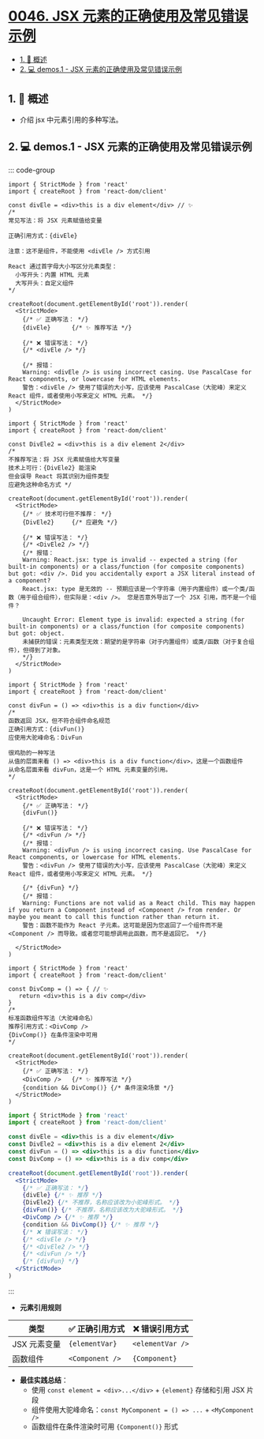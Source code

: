 # [0046. JSX 元素的正确使用及常见错误示例](https://github.com/tnotesjs/TNotes.react/tree/main/notes/0046.%20JSX%20%E5%85%83%E7%B4%A0%E7%9A%84%E6%AD%A3%E7%A1%AE%E4%BD%BF%E7%94%A8%E5%8F%8A%E5%B8%B8%E8%A7%81%E9%94%99%E8%AF%AF%E7%A4%BA%E4%BE%8B)

<!-- region:toc -->

- [1. 📝 概述](#1--概述)
- [2. 💻 demos.1 - JSX 元素的正确使用及常见错误示例](#2--demos1---jsx-元素的正确使用及常见错误示例)

<!-- endregion:toc -->

## 1. 📝 概述

- 介绍 jsx 中元素引用的多种写法。

## 2. 💻 demos.1 - JSX 元素的正确使用及常见错误示例

::: code-group

```jsx{4,13} [1️⃣ ✨]
import { StrictMode } from 'react'
import { createRoot } from 'react-dom/client'

const divEle = <div>this is a div element</div> // ✨
/*
常见写法：将 JSX 元素赋值给变量

正确引用方式：{divEle}

注意：这不是组件，不能使用 <divEle /> 方式引用

React 通过首字母大小写区分元素类型：
  小写开头：内置 HTML 元素
  大写开头：自定义组件
*/

createRoot(document.getElementById('root')).render(
  <StrictMode>
    {/* ✅ 正确写法： */}
    {divEle}      {/* ✨ 推荐写法 */}

    {/* ❌ 错误写法： */}
    {/* <divEle /> */}

    {/* 报错：
    Warning: <divEle /> is using incorrect casing. Use PascalCase for React components, or lowercase for HTML elements.
    警告：<divEle /> 使用了错误的大小写，应该使用 PascalCase（大驼峰）来定义 React 组件，或者使用小写来定义 HTML 元素。 */}
  </StrictMode>
)
```

```jsx{4,12} [2️⃣]
import { StrictMode } from 'react'
import { createRoot } from 'react-dom/client'

const DivEle2 = <div>this is a div element 2</div>
/*
不推荐写法：将 JSX 元素赋值给大写变量
技术上可行：{DivEle2} 能渲染
但会误导 React 将其识别为组件类型
应避免这种命名方式 */

createRoot(document.getElementById('root')).render(
  <StrictMode>
    {/* ✅ 技术可行但不推荐： */}
    {DivEle2}     {/* 应避免 */}

    {/* ❌ 错误写法： */}
    {/* <DivEle2 /> */}
    {/* 报错：
    Warning: React.jsx: type is invalid -- expected a string (for built-in components) or a class/function (for composite components) but got: <div />. Did you accidentally export a JSX literal instead of a component?
    React.jsx: type 是无效的 -- 预期应该是一个字符串（用于内置组件）或一个类/函数（用于组合组件），但实际是：<div />。 您是否意外导出了一个 JSX 引用，而不是一个组件？

    Uncaught Error: Element type is invalid: expected a string (for built-in components) or a class/function (for composite components) but got: object.
    未捕获的错误：元素类型无效：期望的是字符串（对于内置组件）或类/函数（对于复合组件），但得到了对象。
    */}
  </StrictMode>
)
```

```jsx{4,13} [3️⃣]
import { StrictMode } from 'react'
import { createRoot } from 'react-dom/client'

const divFun = () => <div>this is a div function</div>
/*
函数返回 JSX，但不符合组件命名规范
正确引用方式：{divFun()}
应使用大驼峰命名：DivFun

很鸡肋的一种写法
从值的层面来看 () => <div>this is a div function</div>，这是一个函数组件
从命名层面来看 divFun，这是一个 HTML 元素变量的引用。
*/

createRoot(document.getElementById('root')).render(
  <StrictMode>
    {/* ✅ 正确写法： */}
    {divFun()}

    {/* ❌ 错误写法： */}
    {/* <divFun /> */}
    {/* 报错：
    Warning: <divFun /> is using incorrect casing. Use PascalCase for React components, or lowercase for HTML elements.
    警告：<divFun /> 使用了错误的大小写，应该使用 PascalCase（大驼峰）来定义 React 组件，或者使用小写来定义 HTML 元素。 */}

    {/* {divFun} */}
    {/* 报错：
    Warning: Functions are not valid as a React child. This may happen if you return a Component instead of <Component /> from render. Or maybe you meant to call this function rather than return it.
    警告：函数不能作为 React 子元素。这可能是因为您返回了一个组件而不是 <Component /> 而导致。或者您可能想调用此函数，而不是返回它。 */}

  </StrictMode>
)
```

```jsx{4-7,15} [4️⃣ ✨]
import { StrictMode } from 'react'
import { createRoot } from 'react-dom/client'

const DivComp = () => { // ✨
   return <div>this is a div comp</div>
}
/*
标准函数组件写法（大驼峰命名）
推荐引用方式：<DivComp />
{DivComp()} 在条件渲染中可用
*/

createRoot(document.getElementById('root')).render(
  <StrictMode>
    {/* ✅ 正确写法： */}
    <DivComp />   {/* ✨ 推荐写法 */}
    {condition && DivComp()} {/* 条件渲染场景 */}
  </StrictMode>
)
```

```jsx [5️⃣ 完整示例]
import { StrictMode } from 'react'
import { createRoot } from 'react-dom/client'

const divEle = <div>this is a div element</div>
const DivEle2 = <div>this is a div element 2</div>
const divFun = () => <div>this is a div function</div>
const DivComp = () => <div>this is a div comp</div>

createRoot(document.getElementById('root')).render(
  <StrictMode>
    {/* ✅ 正确写法： */}
    {divEle} {/* ✨ 推荐 */}
    {DivEle2} {/* 不推荐，名称应该改为小驼峰形式。 */}
    {divFun()} {/* 不推荐，名称应该改为大驼峰形式。 */}
    <DivComp /> {/* ✨ 推荐 */}
    {condition && DivComp()} {/* ✨ 推荐 */}
    {/* ❌ 错误写法： */}
    {/* <divEle /> */}
    {/* <DivEle2 /> */}
    {/* <divFun /> */}
    {/* {divFun} */}
  </StrictMode>
)
```

:::

- **元素引用规则**

| 类型         | ✅ 正确引用方式 | ❌ 错误引用方式  |
| ------------ | --------------- | ---------------- |
| JSX 元素变量 | `{elementVar}`  | `<elementVar />` |
| 函数组件     | `<Component />` | `{Component}`    |

- **最佳实践总结**：
  - 使用 `const element = <div>...</div>` + `{element}` 存储和引用 JSX 片段
  - 组件使用大驼峰命名：`const MyComponent = () => ...` + `<MyComponent />`
  - 函数组件在条件渲染时可用 `{Component()}` 形式
